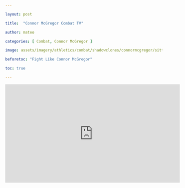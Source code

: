 ```yaml
---

layout: post

title:  "Connor McGregor Combat TV"

author: mateo

categories: [ Combat, Connor McGregor ]

image: assets/imagery/athletics/combat/shadowclones/connormcgregor/sitting.jpg

beforetoc: "Fight Like Connor McGregor"

toc: true

---
```


<iframe width="560" height="315" src="https://www.youtube.com/embed/3mPPMCa8Nxw?si=0h3YOCIlSlEhXsnw" title="YouTube video player" frameborder="0" allow="accelerometer; autoplay; clipboard-write; encrypted-media; gyroscope; picture-in-picture; web-share" referrerpolicy="strict-origin-when-cross-origin" allowfullscreen></iframe>
